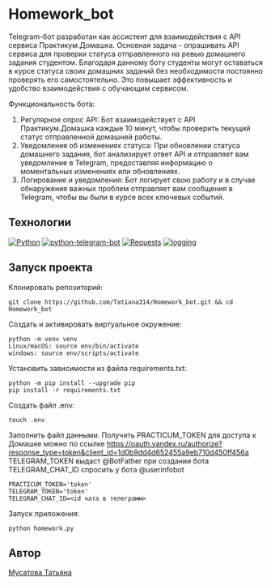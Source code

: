 # Homework_bot

Telegram-бот разработан как ассистент для взаимодействия с API сервиса Практикум.Домашка. Основная задача - опрашивать API сервиса для проверки статуса отправленного на ревью домашнего задания студентом. Благодаря данному боту студенты могут оставаться в курсе статуса своих домашних заданий без необходимости постоянно проверять его самостоятельно. Это повышает эффективность и удобство взаимодействия с обучающим сервисом.

Функциональность бота:
1. Регулярное опрос API: Бот взаимодействует с API Практикум.Домашка каждые 10 минут, чтобы проверить текущий статус отправленной домашней работы.
2. Уведомления об изменениях статуса: При обновлении статуса домашнего задания, бот анализирует ответ API и отправляет вам уведомление в Telegram, предоставляя информацию о моментальных изменениях или обновлениях.
3. Логирование и уведомления: Бот логирует свою работу и в случае обнаружения важных проблем отправляет вам сообщения в Telegram, чтобы вы были в курсе всех ключевых событий.

## Технологии
[![Python](https://img.shields.io/badge/python-3.9%20%7C%203.10%20%7C%203.11-blue?logo=python)](https://www.python.org/)
[![python-telegram-bot](https://img.shields.io/badge/-python--telegram--bot-464646?logo=Python)](https://docs.python-telegram-bot.org/en/stable/index.html)
[![Requests](https://img.shields.io/badge/-Requests:_HTTP_for_Humans™-464646?logo=Python)](https://pypi.org/project/requests/)
[![logging](https://img.shields.io/badge/-logging-464646?logo=python)](https://docs.python.org/3/library/logging.html)

## Запуск проекта
Клонировать репозиторий:
```
git clone https://github.com/Tatiana314/Homework_bot.git && cd Homework_bot
```
Создать и активировать виртуальное окружение:
```
python -m venv venv
Linux/macOS: source env/bin/activate
windows: source env/scripts/activate
```
Установить зависимости из файла requirements.txt:
```
python -m pip install --upgrade pip
pip install -r requirements.txt
```
Создать файл .env:
```
touch .env
```
Заполнить файл данными.
Получить PRACTICUM_TOKEN для доступа к Домашке можно по ссылке https://oauth.yandex.ru/authorize?response_type=token&client_id=1d0b9dd4d652455a9eb710d450ff456a
TELEGRAM_TOKEN выдаст @BotFather при создании бота
TELEGRAM_CHAT_ID спросить у бота @userinfobot
```
PRACTICUM_TOKEN='token'
TELEGRAM_TOKEN='token'
TELEGRAM_CHAT_ID=<id чата в телеграмм>
```
Запуск приложения:
```
python homework.py
```

## Автор
[Мусатова Татьяна](https://github.com/Tatiana314)
